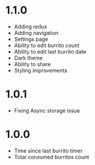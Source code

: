 # 1.1.0

- Adding redux
- Adding navigation
- Settings page
- Ability to edit burrito count
- Ability to edit last burrito date
- Dark theme
- Ability to share
- Styling improvements

# 1.0.1

- Fixing Async storage issue

# 1.0.0

- Time since last burrito timer
- Total consumed burritos count
